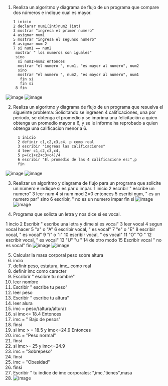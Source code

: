 1. Realiza un algoritmo y diagrama de flujo de un programa que compare dos números e indique cual es mayor.
  
       1 inicio
       2 declarar num1(int)num2 (int)
       3 mostrar "ingresa el primer numero"
       4 asignar num1
       5 mostrar "ingresa el segunso numero"
       6 asignar num 2
       7 si num1 == num2
        mostrar " los numeros son iguales" 
        sino 
         si num1>num2 entonces 
         mostrar "el numero ", num1, "es mayor al numero", num2
         sino
         mostrar "el numero ", num2, "es mayor al numero", num1
          fin si
          fin si
        8 fin 
 ![image](https://user-images.githubusercontent.com/114102550/191820904-c2bb20e4-a77b-4966-b4a4-53c8b1ebb9b4.png)
![image](https://user-images.githubusercontent.com/114102550/191823170-2cf10368-4b19-4c50-990a-07f5e085c849.png)

        
2. Realiza un algoritmo y diagrama de flujo de un programa que resuelva el sigueinte problema: Solicitando se ingresen 4 calificaciones, una por periodo, se obtenga el promedio y se imprima una felicitación a quien obtenga un promedio mayor a 6, y se le informe ha reprobado a quien obtenga una calificacion menor a 6.

         1 inicio 
         2 definir c1,c2,c3,c4, p como real
         3 escribir "ingreas las calificaciones"
         4 leer c1,c2,c3,c4,
         5 p=(c1+c2+c3+c4)/4
         6 escribir "El promedio de las 4 calificacione es:",p
         fin
 ![image](https://user-images.githubusercontent.com/114102550/191866032-5b95ecc1-5eb8-40f2-843d-6295fdcab198.png)
![image](https://user-images.githubusercontent.com/114102550/191871489-0409f600-0c0d-416d-a840-ab6490ee7f11.png)

3. Realizar un algoritmo y diagrama de flujo para un programa que solicite un número e indique si es par o impar.
   1 inicio 
   2 escribir " escribe un numero"
   3 leer num
   4 si num mod 2=0 entonces
   5 escribi num, " es un numero par"
   sino
   6 escribir, " no es un numero impar
   fin si
   ![image](https://user-images.githubusercontent.com/114102550/191873169-8c228dbf-e088-41aa-a7b1-332db7cbfc9f.png)
 ![image](https://user-images.githubusercontent.com/114102550/191968740-6088a757-5325-4f1d-ac8d-99668d926d32.png)


4. Programa que solicta un letra y nos dice si es vocal.

1 incio
2 Escribir " escribe una letra y dime si es vocal"
3 leer vocal
4 segun vocal hacer 
5 "a" o "A"
6 escribir vocal, " es vocal"
7  "e" o "E"
8 escribir vocal, " es vocal"
9  "i" o "I"
10 escribir vocal, " es vocal"
11  "O" "O "
12 escribir vocal, " es vocal"
13  "U" "u "
14  de otro modo 
15 Escribir vocal " no es vocal"
fin 
![image](https://user-images.githubusercontent.com/114102550/192597001-e33de5b6-7add-4cac-90e6-4fe07f39d380.png)
![image](https://user-images.githubusercontent.com/114102550/192597097-4cd76806-97bd-43bc-b818-127bd24a7643.png)

5. Calcular la masa corporal peso sobre altura 
1. incio 
2. definir peso, estatura, imc_ como real
3. definir imc como caracter
4. Escribrir " escibre tu nombre"
5. leer nombre
6. Escribir " escribe  tu peso"
7. leer peso
8. Escribir " escribe tu altura"
9. leer alura
10. imc = peso/(altura/altura) 
11. si imc<= 18.4 Entonces
12.    imc = " Bajo de pesos"
13. finsi
14. si imc > =   18.5 y imc<=24.9 Entonces
15.    imc = "Peso normal"
16. finsi   
17. si imc>= 25 y imc<=24.9  
19.    imc = "Sobrepeso"
20. finsi
22.    imc = "Obesidad"
25.  finsi
26.  Escribir " tu indice de imc corporales: ",imc,"tienes",masa
27.  ![image](https://user-images.githubusercontent.com/114102550/192651255-23e6655b-cb01-4532-a7d3-3e34219b0fa6.png)



